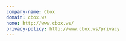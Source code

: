 ```yaml
---
company-name: Cbox
domain: cbox.ws
home: http://www.cbox.ws/
privacy-policy: http://www.cbox.ws/privacy
---
```




